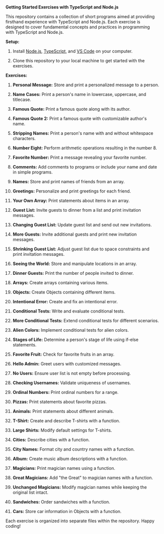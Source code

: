 **Getting Started Exercises with TypeScript and Node.js**

This repository contains a collection of short programs aimed at providing firsthand experience with TypeScript and Node.js. Each exercise is designed to cover fundamental concepts and practices in programming with TypeScript and Node.js.

**Setup:**

1. Install [Node.js](https://nodejs.org/en/), [TypeScript](https://www.typescriptlang.org/download), and [VS Code](https://code.visualstudio.com/) on your computer.

2. Clone this repository to your local machine to get started with the exercises.

**Exercises:**

1. **Personal Message:** Store and print a personalized message to a person.

2. **Name Cases:** Print a person's name in lowercase, uppercase, and titlecase.

3. **Famous Quote:** Print a famous quote along with its author.

4. **Famous Quote 2:** Print a famous quote with customizable author's name.

5. **Stripping Names:** Print a person's name with and without whitespace characters.

6. **Number Eight:** Perform arithmetic operations resulting in the number 8.

7. **Favorite Number:** Print a message revealing your favorite number.

8. **Comments:** Add comments to programs or include your name and date in simple programs.

9. **Names:** Store and print names of friends from an array.

10. **Greetings:** Personalize and print greetings for each friend.

11. **Your Own Array:** Print statements about items in an array.

12. **Guest List:** Invite guests to dinner from a list and print invitation messages.

13. **Changing Guest List:** Update guest list and send out new invitations.

14. **More Guests:** Invite additional guests and print new invitation messages.

15. **Shrinking Guest List:** Adjust guest list due to space constraints and print invitation messages.

16. **Seeing the World:** Store and manipulate locations in an array.

17. **Dinner Guests:** Print the number of people invited to dinner.

18. **Arrays:** Create arrays containing various items.

19. **Objects:** Create Objects containing different items.

20. **Intentional Error:** Create and fix an intentional error.

21. **Conditional Tests:** Write and evaluate conditional tests.

22. **More Conditional Tests:** Extend conditional tests for different scenarios.

23. **Alien Colors:** Implement conditional tests for alien colors.

24. **Stages of Life:** Determine a person's stage of life using if-else statements.

25. **Favorite Fruit:** Check for favorite fruits in an array.

26. **Hello Admin:** Greet users with customized messages.

27. **No Users:** Ensure user list is not empty before processing.

28. **Checking Usernames:** Validate uniqueness of usernames.

29. **Ordinal Numbers:** Print ordinal numbers for a range.

30. **Pizzas:** Print statements about favorite pizzas.

31. **Animals:** Print statements about different animals.

32. **T-Shirt:** Create and describe T-shirts with a function.

33. **Large Shirts:** Modify default settings for T-shirts.

34. **Cities:** Describe cities with a function.

35. **City Names:** Format city and country names with a function.

36. **Album:** Create music album descriptions with a function.

37. **Magicians:** Print magician names using a function.

38. **Great Magicians:** Add "the Great" to magician names with a function.

39. **Unchanged Magicians:** Modify magician names while keeping the original list intact.

40. **Sandwiches:** Order sandwiches with a function.

41. **Cars:** Store car information in Objects with a function.

Each exercise is organized into separate files within the repository. Happy coding!